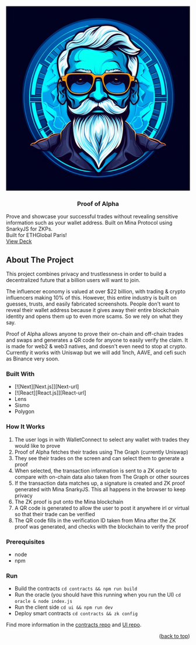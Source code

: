 
<a name="readme-top"></a>

<!-- PROJECT LOGO -->
<br />
<div align="center">
  <a href="https://github.com/catmcgee/proof-of-alpha">
    <img src="https://github.com/catmcgee/proof-of-alpha/blob/main/ui/public/assets/logo.png" alt="Logo">
  </a>

<h3 align="center">Proof of Alpha</h3>

  <p align="left">
    Prove and showcase your successful trades without revealing sensitive information such as your wallet address. Built on Mina Protocol using SnarkyJS for ZKPs.
    <br />
    Built for ETHGlobal Paris! <br/>
    <a href="https://docs.google.com/presentation/d/1dk6KsOSz2_XO5CZJDQFQrW_DXz9AOLAkXFf386TlXv4/edit?usp=sharing">View Deck</a>
  </p>
</div>


<!-- ABOUT THE PROJECT -->
## About The Project

This project combines privacy and trustlessness in order to build a decentralized future that a billion users will want to join.

The influencer economy is valued at over $22 billion, with trading & crypto influencers making 10% of this. However, this entire industry is built on guesses, trusts, and easily fabricated screenshots. People don't want to reveal their wallet address because it gives away their entire blockchain identity and opens them up to even more scams. So we rely on what they say.

Proof of Alpha allows anyone to prove their on-chain and off-chain trades and swaps and generates a QR code for anyone to easily verify the claim. It is made for web2 & web3 natives, and doesn't even need to stop at crypto. Currently it works with Uniswap but we will add 1inch, AAVE, and cefi such as Binance very soon.


### Built With

* [![Next][Next.js]][Next-url]
* [![React][React.js]][React-url]
* Lens
* Sismo
* Polygon
 
 ### How It Works
1. The user logs in with WalletConnect to select any wallet with trades they would like to prove
2. Proof of Alpha fetches their trades using The Graph (currently Uniswap)
3. They see their trades on the screen and can select them to generate a proof 
4. When selected, the transaction information is sent to a ZK oracle to compare with on-chain data also taken from The Graph or other sources
5. If the transaction data matches up, a signature is created and ZK proof generated with Mina SnarkyJS. This all happens in the browser to keep privacy
6. The ZK proof is put onto the Mina blockchain
7. A QR code is generated to allow the user to post it anywhere irl or virtual so that their trade can be verified
8. The QR code fills in the verification ID taken from Mina after the ZK proof was generated, and checks with the blockchain to verify the proof

<!-- GETTING STARTED -->

### Prerequisites

* node
* npm

### Run
* Build the contracts
```cd contracts && npm run build```
* Run the oracle (you should have this running when you run the UI)
```cd oracle & node index.js```
* Run the client side
```cd ui && npm run dev```
* Deploy smart contracts
```cd contracts && zk config```

Find more information in the [contracts repo](https://github.com/catmcgee/proof-of-alpha/tree/main/contracts) and [UI repo](https://github.com/catmcgee/proof-of-alpha/tree/main/ui).

<p align="right">(<a href="#readme-top">back to top</a>)</p>
